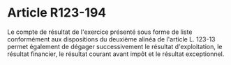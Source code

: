 # Article R123-194

Le compte de résultat de l'exercice présenté sous forme de liste conformément aux dispositions du deuxième alinéa de l'article L. 123-13 permet également de dégager successivement le résultat d'exploitation, le résultat financier, le résultat courant avant impôt et le résultat exceptionnel.

